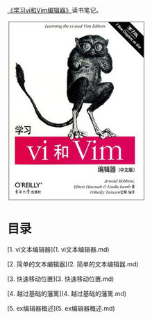 [《学习vi和Vim编辑器》](https://book.douban.com/subject/6126937/)读书笔记。

![](img/cover.jpg)

# 目录

[1. vi文本编辑器](1. vi文本编辑器.md)

[2. 简单的文本编辑器](2. 简单的文本编辑器.md)

[3. 快速移动位置](3. 快速移动位置.md)

[4. 越过基础的藩篱](4. 越过基础的藩篱.md)

[5. ex编辑器概述](5. ex编辑器概述.md)
